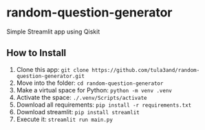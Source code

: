 # random-question-generator
Simple Streamlit app using Qiskit

## How to Install
1. Clone this app: `git clone https://github.com/tula3and/random-question-generator.git`
2. Move into the folder: `cd random-question-generator`
3. Make a virtual space for Python: `python -m venv .venv`
4. Activate the space: `./.venv/Scripts/activate`
5. Download all requirements: `pip install -r requirements.txt`
6. Download streamlit: `pip install streamlit`
7. Execute it: `streamlit run main.py`

